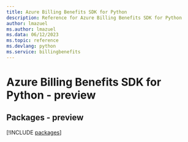```yaml
---
title: Azure Billing Benefits SDK for Python
description: Reference for Azure Billing Benefits SDK for Python
author: lmazuel
ms.author: lmazuel
ms.data: 06/12/2023
ms.topic: reference
ms.devlang: python
ms.service: billingbenefits
---
```

# Azure Billing Benefits SDK for Python - preview
## Packages - preview
[!INCLUDE [packages](billing-benefits-index.md)]